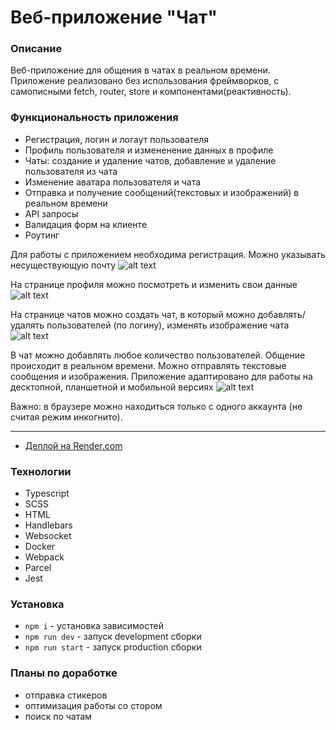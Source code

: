 # Веб-приложение "Чат"

### Описание
Веб-приложение для общения в чатах в реальном времени. 
Приложение реализовано без использования фреймворков, с самописными fetch, router, store и компонентами(реактивность).

### Функциональность приложения
- Регистрация, логин и логаут пользователя 
- Профиль пользователя и измененение данных в профиле
- Чаты: создание и удаление чатов, добавление и удаление пользователя из чата
- Изменение аватара пользователя и чата
- Отправка и получение сообщений(текстовых и изображений) в реальном времени
- API запросы
- Валидация форм на клиенте
- Роутинг

Для работы с приложением необходима регистрация. Можно указывать несуществующую почту
![alt text](https://cloud.mail.ru/public/ZfzB/SNmriWq35)

На странице профиля можно посмотреть и изменить свои данные
![alt text](https://cloud.mail.ru/public/honM/bZGQg1gYL)

На странице чатов можно создать чат, в который можно добавлять/удалять пользователей (по логину), изменять изображение чата
![alt text](https://cloud.mail.ru/public/honM/bZGQg1gYL)

В чат можно добавлять любое количество пользователей. Общение происходит в реальном времени. Можно отправлять текстовые сообщения и изображения. 
Приложение адаптировано для работы на десктопной, планшетной и мобильной версиях
![alt text](https://cloud.mail.ru/public/m3aF/ethZCmuDF)

Важно: в браузере можно находиться только с одного аккаунта (не считая режим инкогнито).

--------------

- [Деплой на Render.com](https://web-chat-3acm.onrender.com)

### Технологии
- Typescript 
- SCSS
- HTML
- Handlebars
- Websocket
- Docker
- Webpack
- Parcel
- Jest

### Установка
- `npm i` - установка зависимостей
- `npm run dev` - запуск development сборки
- `npm run start` - запуск production сборки

### Планы по доработке
- отправка стикеров
- оптимизация работы со стором
- поиск по чатам
